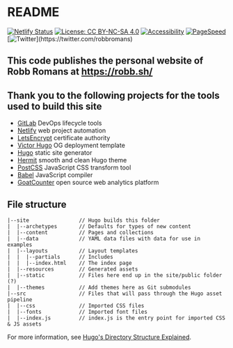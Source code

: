 # README

[![Netlify Status](https://api.netlify.com/api/v1/badges/15a99f94-b4f9-46a7-bf2c-122bee83114a/deploy-status)](https://app.netlify.com/sites/robb-sh/deploys)
[![License: CC BY-NC-SA 4.0](https://img.shields.io/badge/License-CC%20BY--NC--SA%204.0-success.svg)](https://creativecommons.org/licenses/by-nc-sa/4.0/)
[![Accessibility](https://img.shields.io/badge/accessibility-passing-success?style=flat&logo=html5&logoColor=white)](https://wave.webaim.org/report#/https://robb.sh/)
[![PageSpeed](https://img.shields.io/badge/PageSpeed-98%20%2F%20100-success?style=flat&logo=google&logoColor=white)](https://developers.google.com/speed/pagespeed/insights/?url=https%3A%2F%2Frobb.sh%2F&tab=desktop)
[![Twitter](https://img.shields.io/twitter/follow/RobbRomans.svg?style=social")](https://twitter.com/robbromans)

## This code publishes the personal website of Robb Romans at <https://robb.sh/>

## Thank you to the following projects for the tools used to build this site

* [GitLab](<https://gitlab.com/>) DevOps lifecycle tools
* [Netlify](<https://www.netlify.com/>) web project automation
* [LetsEncrypt](<https://letsencrypt.org/>) certificate authority
* [Victor Hugo](<https://github.com/netlify-templates/victor-hugo/>) OG deployment template
* [Hugo](<https://gohugo.io/>) static site generator
* [Hermit](https://github.com/Track3/hermit) smooth and clean Hugo theme
* [PostCSS](<https://postcss.org/>) JavaScript CSS transform tool
* [Babel](<https://babeljs.io/>) JavaScript compiler
* [GoatCounter](https://www.goatcounter.com/) open source web analytics platform

## File structure

```text
|--site                // Hugo builds this folder
|  |--archetypes       // Defaults for types of new content
|  |--content          // Pages and collections
|  |--data             // YAML data files with data for use in examples
|  |--layouts          // Layout templates
|  |  |--partials      // Includes
|  |  |--index.html    // The index page
|  |--resources        // Generated assets
|  |--static           // Files here end up in the site/public folder (?)
|  |--themes           // Add themes here as Git submodules
|--src                 // Files that will pass through the Hugo asset pipeline
|  |--css              // Imported CSS files
|  |--fonts            // Imported font files
|  |--index.js         // index.js is the entry point for imported CSS & JS assets
```

For more information, see [Hugo's Directory Structure Explained](https://www.jakewiesler.com/blog/hugo-directory-structure/).

